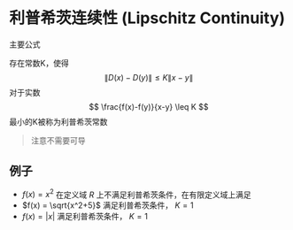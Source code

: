 # 利普希茨连续性 (Lipschitz Continuity)



主要公式

存在常数K，使得
$$
\|D(x)-D(y)\| \leq K\|x-y\|
$$
对于实数
$$
\frac{f(x)-f(y)}{x-y} \leq K
$$
最小的K被称为利普希茨常数

> 注意不需要可导



## 例子

- $f(x) = x^2$ 在定义域 $R$ 上不满足利普希茨条件，在有限定义域上满足
- $f(x) = \sqrt{x^2+5}$ 满足利普希茨条件， $K=1$
- $f(x) = |x|$ 满足利普希茨条件， $K=1$